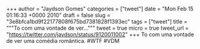 
+++
author = "Jaydson Gomes"
categories = ["tweet"]
date = "Mon Feb 15 01:16:33 +0000 2010"
draft = false
slug = "3e8bfca1bd9f22177808f675bd7381828f1393ec"
tags = ["tweet"]
title = """To com uma vontade de ver..."""
tweet = true
micro = true
tweet_url = "https://twitter.com/jaydson/status/9120011002"
+++
To com uma vontade de ver uma comédia romântica. #WTF #VDM
